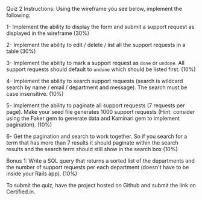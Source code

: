 Quiz 2 Instructions:
Using the wireframe you see below, implement the following:

1- Implement the ability to display the form and submit a support request as displayed in the wireframe (30%)

2- Implement the ability to edit / delete / list all the support requests in a table  (30%)

3- Implement the ability to mark a support request as `done` or `undone`. All support requests should default to `undone` which should be listed first. (10%)

4- Implement the ability to search support requests (search is wildcard search by name / email / department and message). The search must be case insensitive. (10%)

5- Implement the ability to paginate all support requests (7 requests per page). Make your seed file generates 1000 support requests (Hint: consider using the Faker gem to generate data and Kaminari gem to implement pagination). (10%)

6- Get the pagination and search to work together. So if you search for a term that has more than 7 results it should paginate within the search results and the search term should still show in the search box (10%)

Bonus 1: Write a SQL query that returns a sorted list of the departments and the number of support requests per each department (doesn't have to be inside your Rails app). (10%)

To submit the quiz, have the project hosted on Github and submit the link on Certified.in.
